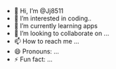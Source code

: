 - 👋 Hi, I’m @Jj8511
- 👀 I’m interested in coding..
- 🌱 I’m currently learning apps
- 💞️ I’m looking to collaborate on ...
- 📫 How to reach me ...
- 😄 Pronouns: ...
- ⚡ Fun fact: ...

<!---
Jj8511/Jj8511 is a ✨ special ✨ repository because its `README.md` (this file) appears on your GitHub profile.
You can click the Preview link to take a look at your changes.
--->
